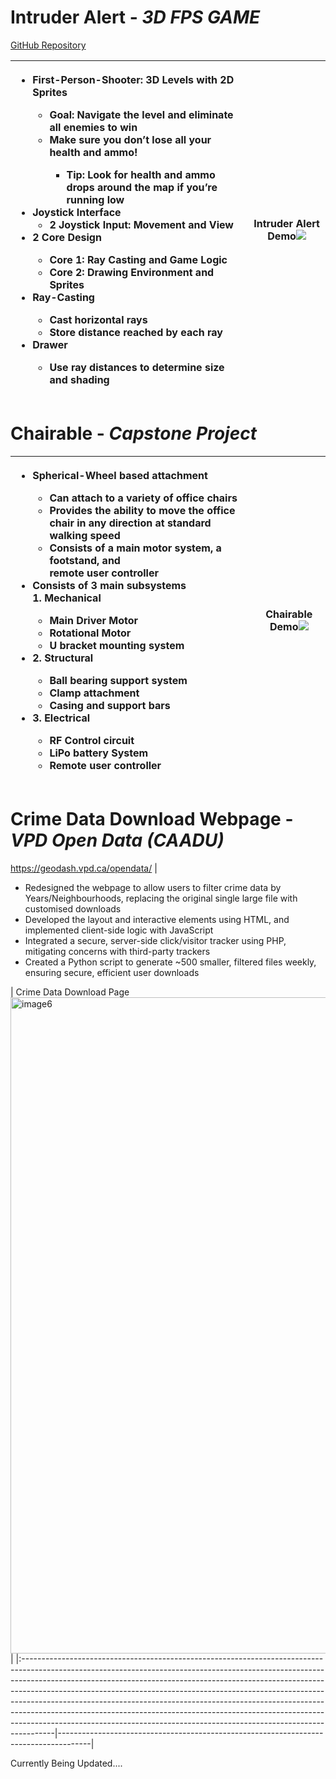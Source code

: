 # Intruder Alert - *3D FPS GAME* #
[GitHub Repository](https://github.com/IanC910/wolfenstein_clone)

| <ul><li>First-Person-Shooter: 3D Levels with 2D Sprites</li><ul><li>Goal: Navigate the level and eliminate all enemies to win</li></li><li>Make sure you don’t lose all your health and ammo!</li><ul><li>Tip: Look for health and ammo drops around the map if you’re running low</li></ul></ul><li>Joystick Interface<br><ul><li>2 Joystick Input: Movement and View</li></ul><li>2 Core Design</li><ul><li>Core 1: Ray Casting and Game Logic</li><li>Core 2: Drawing Environment and Sprites</li></ul><li>Ray-Casting</li><ul><li>Cast horizontal rays</li><li>Store distance reached by each ray</li></ul><li>Drawer</li><ul><li>Use ray distances to determine size and shading</li></ul></ul> | Intruder Alert Demo![](https://github.com/user-attachments/assets/4f9cb050-e5ac-422e-a654-a402c3b98cc0) |
|:--------------------------------------------------------------------------------------------------------------------------------------------------------------------------------------------------------------------------------------------------------------------------------------------------------------------------------------------------------------------------------------------------------------------------------------------------------------------------------------------------------------------------------------------------------------------------|--------------------------------------------------------------------------------------|

# Chairable - *Capstone Project* #

| <ul><li>Spherical-Wheel based attachment</li><ul><li>Can attach to a variety of office chairs</li></li><li>Provides the ability to move the office chair in any direction at standard walking speed</li><li>Consists of a main motor system, a footstand, and<br>remote user controller</li></ul><li>Consists of 3 main subsystems</li>1. Mechanical<ul><li>Main Driver Motor</li><li>Rotational Motor</li><li>U bracket mounting system</li></ul><li>2. Structural</li><ul><li>Ball bearing support system</li><li>Clamp attachment</li><li>Casing and support bars</li></ul><li>3. Electrical</li><ul><li>RF Control circuit</li><li>LiPo battery System</li><li>Remote user controller</li></ul></ul> | Chairable Demo![](https://github.com/user-attachments/assets/8321b5ba-3128-42eb-ab91-536563de6ddc) |
|:--------------------------------------------------------------------------------------------------------------------------------------------------------------------------------------------------------------------------------------------------------------------------------------------------------------------------------------------------------------------------------------------------------------------------------------------------------------------------------------------------------------------------------------------------------------------------|--------------------------------------------------------------------------------------|

# Crime Data Download Webpage - *VPD Open Data (CAADU)* #
https://geodash.vpd.ca/opendata/
| <ul><li>Redesigned the webpage to allow users to filter crime data by Years/Neighbourhoods, replacing the original single large file with customised downloads</li><li>Developed the layout and interactive elements using HTML, and implemented client-side logic with JavaScript</li><li>Integrated a secure, server-side click/visitor tracker using PHP, mitigating concerns with third-party trackers</li><li>Created a Python script to generate ~500 smaller, filtered files weekly, ensuring secure, efficient user downloads</li></ul> | Crime Data Download Page<img width="1050" alt="image6" src="https://github.com/user-attachments/assets/9da6374f-3c35-4a60-8fad-35ed15b5c699"> |
|:--------------------------------------------------------------------------------------------------------------------------------------------------------------------------------------------------------------------------------------------------------------------------------------------------------------------------------------------------------------------------------------------------------------------------------------------------------------------------------------------------------------------------------------------------------------------------|--------------------------------------------------------------------------------------|



Currently Being Updated....
